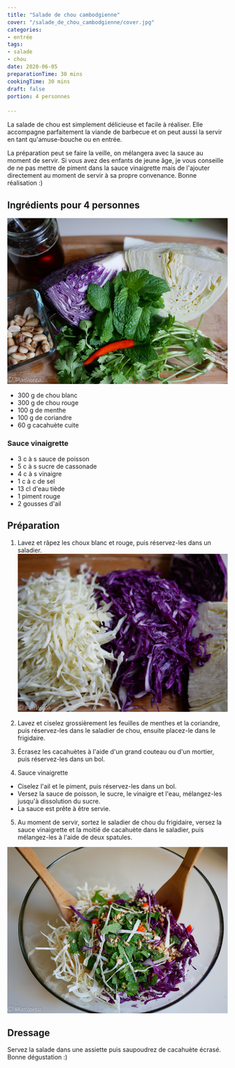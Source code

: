 ```yaml
---
title: "Salade de chou cambodgienne"
cover: "/salade_de_chou_cambodgienne/cover.jpg"
categories:
- entrée
tags:
- salade
- chou
date: 2020-06-05
preparationTime: 30 mins
cookingTime: 30 mins
draft: false
portion: 4 personnes

---
```


La salade de chou est simplement délicieuse et facile à réaliser. 
Elle accompagne parfaitement la viande de barbecue et on peut aussi la servir en tant qu'amuse-bouche ou en entrée. 
<!--more--> 
La préparation peut se faire la veille, on mélangera avec la sauce au moment de servir. Si vous avez des enfants de jeune âge, je vous conseille de ne pas mettre de piment dans la sauce vinaigrette mais de l'ajouter directement au moment de servir à sa propre convenance. Bonne réalisation :)

## Ingrédients pour 4 personnes


![ingredient](01.jpg)

- 300 g de chou blanc
- 300 g de chou rouge
- 100 g de menthe
- 100 g de coriandre
- 60 g cacahuète cuite

### Sauce vinaigrette

- 3 c à s sauce de poisson
- 5 c à s sucre de cassonade
- 4 c à s vinaigre
- 1 c à c de sel
- 13 cl d'eau tiède
- 1 piment rouge
- 2 gousses d'ail


## Préparation ##

1. Lavez et râpez les choux blanc et rouge, puis réservez-les dans un saladier.
![decoupe](02.jpg)

2. Lavez et ciselez grossièrement les feuilles de menthes et la coriandre, puis réservez-les dans le saladier de chou, ensuite placez-le dans le frigidaire.

3. Écrasez les cacahuètes à l'aide d'un grand couteau ou d'un mortier, puis réservez-les dans un bol.

4. Sauce vinaigrette 
- Ciselez l'ail et le piment, puis réservez-les dans un bol. 
- Versez la sauce de poisson, le sucre, le vinaigre et l'eau, mélangez-les jusqu'à dissolution du sucre. 
- La sauce est prête à être servie.

5. Au moment de servir, sortez le saladier de chou du frigidaire, versez la sauce vinaigrette et la moitié de cacahuète dans le saladier, puis mélangez-les à l'aide de deux spatules.

![resultat](cover.jpg)

## Dressage ##

Servez la salade dans une assiette puis saupoudrez de cacahuète écrasé.
Bonne dégustation :)
